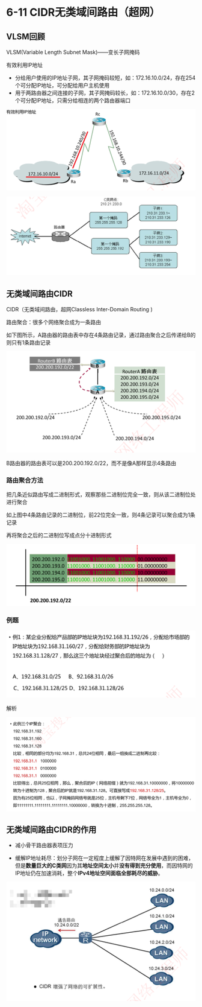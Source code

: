 # 6-11 CIDR无类域间路由（超网）

## VLSM回顾

VLSM(Variable Length Subnet Mask)——变长子网掩码

有效利用IP地址

- 分给用户使用的IP地址子网，其子网掩码较短，如：172.16.10.0/24，存在254个可分配IP地址，可分配给用户主机使用
- 用于两路由器之间连接的子网，其子网掩码较长，如：172.16.10.0/30，存在2个可分配IP地址，只需分给相连的两个路由器端口

![image-20230914222742507](./assets/image-20230914222742507.png)

![image-20230914222800710](./assets/image-20230914222800710.png)

## 无类域间路由CIDR

CIDR（无类域间路由，超网Classless Inter-Domain Routing )

路由聚合：很多个网络聚合成为一条路由

如下图所示，A路由器的路由表中存在4条路由记录，通过路由聚合之后传递给B的则只有1条路由记录

![image-20230914222943389](./assets/image-20230914222943389.png)

B路由器的路由表可以是200.200.192.0/22，而不是像A那样显示4条路由

### 路由聚合方法

把几条近似路由写成二进制形式，观察那些二进制位完全一致，则从该二进制位处进行聚合

如上图中4条路由记录的二进制位，前22位完全一致，则4条记录可以聚合成为1条记录

再将聚合之后的二进制位写成点分十进制形式

![image-20230914223221647](./assets/image-20230914223221647.png)

### 例题

![image-20230914223627463](./assets/image-20230914223627463.png)

解析

![image-20230914223641511](./assets/image-20230914223641511.png)

## 无类域间路由CIDR的作用

- 减小骨干路由器表项压力

- 缓解IP地址耗尽：划分子网在一定程度上缓解了因特网在发展中遇到的困难，但是**数量巨大的C类网**因为其**地址空间太小**并**没有得到充分使用**，而因特网的IP地址仍在加速消耗，整个**IPv4地址空间面临全部耗尽的威胁**。

![image-20230914223835146](./assets/image-20230914223835146.png)
